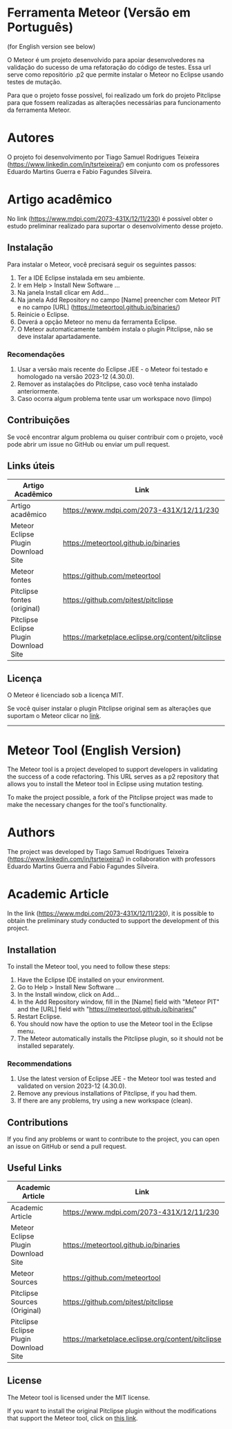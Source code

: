 # Ferramenta Meteor (Versão em Português)
(for English version see below)

O Meteor é um projeto desenvolvido para apoiar desenvolvedores na validação do sucesso de uma refatoração do código de testes. Essa url serve como repositório .p2 que permite instalar o Meteor no Eclipse usando testes de mutação. 

Para que o projeto fosse possível, foi realizado um fork do projeto Pitclipse para que fossem realizadas as alterações necessárias para funcionamento da ferramenta Meteor.

# Autores

O projeto foi desenvolvimento por Tiago Samuel Rodrigues Teixeira (https://www.linkedin.com/in/tsrteixeira/) em conjunto com os professores Eduardo Martins Guerra e Fabio Fagundes Silveira.

# Artigo acadêmico

No link (https://www.mdpi.com/2073-431X/12/11/230) é possível obter o estudo preliminar realizado para suportar o desenvolvimento desse projeto.

## Instalação

Para instalar o Meteor, você precisará seguir os seguintes passos:

1. Ter a IDE Eclipse instalada em seu ambiente. 
2. Ir em Help > Install New Software ... 
3. Na janela Install clicar em Add...
4. Na janela Add Repository no campo [Name] preencher com Meteor PIT e no campo [URL] (https://meteortool.github.io/binaries/) 
5. Reinicie o Eclipse.
6. Deverá a opção Meteor no menu da ferramenta Eclipse.
7. O Meteor automaticamente também instala o plugin Pitclipse, não se deve instalar apartadamente.

### Recomendações

1. Usar a versão mais recente do Eclipse JEE - o Meteor foi testado e homologado na versão 2023-12 (4.30.0).
2. Remover as instalações do Pitclipse, caso você tenha instalado anteriormente.
3. Caso ocorra algum problema tente usar um workspace novo (limpo)

## Contribuições

Se você encontrar algum problema ou quiser contribuir com o projeto, você pode abrir um issue no GitHub ou enviar um pull request.

## Links úteis

| Artigo Acadêmico | Link |
| --- | --- |
| Artigo acadêmico | <https://www.mdpi.com/2073-431X/12/11/230> |
| Meteor Eclipse Plugin Download Site | https://meteortool.github.io/binaries | 
| Meteor fontes | https://github.com/meteortool |
| Pitclipse fontes (original) | https://github.com/pitest/pitclipse | 
| Pitclipse Eclipse Plugin Download Site | https://marketplace.eclipse.org/content/pitclipse |

## Licença

O Meteor é licenciado sob a licença MIT.

Se você quiser instalar o plugin Pitclipse original sem as alterações que suportam o Meteor clicar no [link](https://marketplace.eclipse.org/content/pitclipse).  

---

# Meteor Tool (English Version)

The Meteor tool is a project developed to support developers in validating the success of a code refactoring. This URL serves as a p2 repository that allows you to install the Meteor tool in Eclipse using mutation testing.

To make the project possible, a fork of the Pitclipse project was made to make the necessary changes for the tool's functionality.

# Authors

The project was developed by Tiago Samuel Rodrigues Teixeira (https://www.linkedin.com/in/tsrteixeira/) in collaboration with professors Eduardo Martins Guerra and Fabio Fagundes Silveira.

# Academic Article

In the link (https://www.mdpi.com/2073-431X/12/11/230), it is possible to obtain the preliminary study conducted to support the development of this project.

## Installation

To install the Meteor tool, you need to follow these steps:

1. Have the Eclipse IDE installed on your environment.
2. Go to Help > Install New Software ...
3. In the Install window, click on Add...
4. In the Add Repository window, fill in the [Name] field with "Meteor PIT" and the [URL] field with "https://meteortool.github.io/binaries/"
5. Restart Eclipse.
6. You should now have the option to use the Meteor tool in the Eclipse menu.
7. The Meteor automatically installs the Pitclipse plugin, so it should not be installed separately.

### Recommendations

1. Use the latest version of Eclipse JEE - the Meteor tool was tested and validated on version 2023-12 (4.30.0).
2. Remove any previous installations of Pitclipse, if you had them.
3. If there are any problems, try using a new workspace (clean).

## Contributions

If you find any problems or want to contribute to the project, you can open an issue on GitHub or send a pull request.

## Useful Links

| Academic Article | Link |
| --- | --- |
| Academic Article | <https://www.mdpi.com/2073-431X/12/11/230> |
| Meteor Eclipse Plugin Download Site | https://meteortool.github.io/binaries |
| Meteor Sources | https://github.com/meteortool |
| Pitclipse Sources (Original) | https://github.com/pitest/pitclipse |
| Pitclipse Eclipse Plugin Download Site | https://marketplace.eclipse.org/content/pitclipse |

## License

The Meteor tool is licensed under the MIT license.

If you want to install the original Pitclipse plugin without the modifications that support the Meteor tool, click on [this link](https://marketplace.eclipse.org/content/pitclipse).